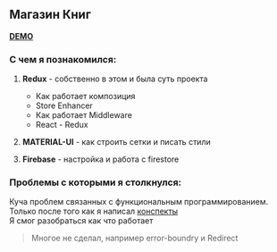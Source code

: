 ## Магазин Книг

**[DEMO](https://iddemonov.github.io/book-store/)**

### С чем я познакомился:

1. **Redux** - собственно в этом и была суть проекта
    - Как работает композиция
    - Store Enhancer
    - Как работает Middleware
    - React - Redux
    
1. **MATERIAL-UI** - как строить сетки и писать стили

1. **Firebase** - настройка и работа с firestore

### Проблемы с которыми я столкнулся:

Куча проблем связанных с функциональным программированием.   
Только после того как я написал [конспекты](https://github.com/idDemonov/My-Notes/blob/master/React-Redux.md)  
Я смог разобраться как что работает

> Многое не сделал, например error-boundry и Redirect